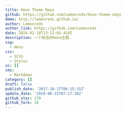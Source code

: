 ```yaml
---
title: Hexo Theme Nayo
github: https://github.com/Lemonreds/hexo-theme-nayo
demo: http://lemonreds.github.io/
author: Lemonreds
author_link: https://github.com/Lemonreds
date: 2024-02-18T13:12:03.410Z
description: 一个简洁的Hexo主题.
ssg:
  - Hexo
css:
  - SCSS
  - Stylus
ui: []
cms:
  - Markdown
category: []
draft: false
publish_date: '2017-10-17T06:15:15Z'
update_date: '2020-08-31T07:17:38Z'
github_star: 170
github_fork: 18
---
```

